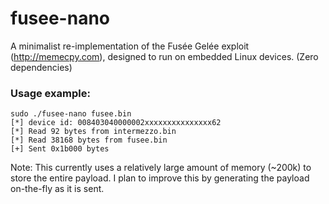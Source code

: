 # fusee-nano
A minimalist re-implementation of the Fusée Gelée exploit (http://memecpy.com), designed to run on embedded Linux devices. (Zero dependencies)

### Usage example:
```
sudo ./fusee-nano fusee.bin 
[*] device id: 008403040000002xxxxxxxxxxxxxxx62
[*] Read 92 bytes from intermezzo.bin
[*] Read 38168 bytes from fusee.bin
[+] Sent 0x1b000 bytes
```
Note: This currently uses a relatively large amount of memory (~200k) to store
the entire payload. I plan to improve this by generating the payload on-the-fly
as it is sent.
